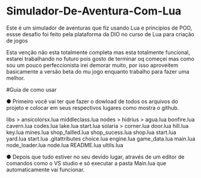 # Simulador-De-Aventura-Com-Lua
Este é um simulador de aventuras que fiz usando Lua e principios de POO, essse desafio foi feito pela plataforma da DIO no curso de Lua para criação de jogos

Esta venção não esta totalmente completa mas esta totalmente funcional, estarei trabalhando no futuro pois gosto de terminar oq começei mas como sou um pouco perfeccionista irei demorar muito, por isso aproveitem basicamente a versão beta do mu jogo enquanto trabalho para fazer uma melhor.


#Guia de como usar

● Primeiro você vai ter que fazer o dowload de todos os arquivos do projeto e colocar em seus respectivos lugares como mostra o github.

libs >
  ansicolorsx.lua
  middleclass.lua
nodes >
  hidrius >
    agua.lua
    bonfire.lua
    cavern.lua
    codes.lua
    lake.lua
    start.lua
  solaria >
    corner.lua
    door.lua
    hill.lua
    key.lua
    mines.lua
    shop_failled.lua
    shop_sucess.lua
    shop.lua
    start.lua
    yard.lua
  start.lua
.gitattributes
choice.lua
engine.lua
game_data.lua
main.lua
node_loader.lua
node.lua
README.lua
ultils.lua

● Depois que tudo estiver no seu devido lugar, através de um editor de comandos como o VS studio e só executar a pasta Main.lua que automaticamente vai funcionar.
